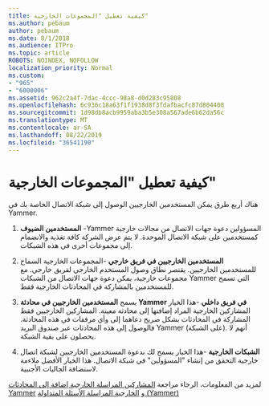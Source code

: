 ```yaml
---
title: كيفية تعطيل "المجموعات الخارجية"
ms.author: pebaum
author: pebaum
ms.date: 8/1/2018
ms.audience: ITPro
ms.topic: article
ROBOTS: NOINDEX, NOFOLLOW
localization_priority: Normal
ms.custom:
- "965"
- "6000006"
ms.assetid: 962c2a4f-7dac-4ccc-98a8-d0d283c95808
ms.openlocfilehash: 6c936c18a63f1f1938d8f3fdafbacfc87d804408
ms.sourcegitcommit: 1d98db8acb9959aba3b5e308a567ade6b62da56c
ms.translationtype: MT
ms.contentlocale: ar-SA
ms.lasthandoff: 08/22/2019
ms.locfileid: "36541190"
---
```

# <a name="how-to-disable-external-groups"></a>كيفية تعطيل "المجموعات الخارجية"

هناك أربع طرق يمكن المستخدمين الخارجيين الوصول إلى شبكة الاتصال الخاصة بك في Yammer.
  
1. **المستخدمين الضيوف** -Yammer المسؤولين دعوة جهات الاتصال من مجالات خارجية كمستخدمين على شبكة الاتصال الموحدة. لا يتم عرض الشركة كافة تغذية والانضمام إلى مجموعات أخرى في هذه الشبكات.

2. **المستخدمين الخارجيين في فريق خارجي** -المجموعات الخارجية السماح للمستخدمين الخارجيين. يقتصر نطاق وصول المستخدم الخارجي لفريق خارجي. مع مجموعات خارجية، يمكن دعوة جهات الاتصال من الشبكات Yammer التي تسمح للمستخدمين بالمشاركة في المحادثات الخارجية فقط.

3. يسمح **المستخدمين الخارجيين في محادثة Yammer في فريق داخلي** -هذا الخيار المشاركين الخارجية المراد إضافتها إلى محادثة معينة. المشاركين الخارجيين فقط المشاركة في المحادثات بشكل صريح دعاهما إلى وأي مرفقات في هذه المحادثة. فالوصول إلى هذه المحادثات عبر صندوق البريد Yammer (على الشبكة). أنهم لا يحصلون على بقية الشبكة.

4. **الشبكات الخارجية** -هذا الخيار يسمح لك بدعوة المستخدمين الخارجيين لشبكة اتصال خارجية التحقق من إنشاء "المسؤولين" في شبكة الاتصال. هذا الخيار الأفضل ملاءمة لاستضافة الجاليات الأجنبية.

لمزيد من المعلومات، الرجاء مراجعة [المشاركين المراسلة الخارجية إضافة إلى المحادثات Yammer](https://support.office.com/article/add-external-messaging-participants-to-your-yammer-conversations-423653bb-86b2-4eac-9d7e-dca121f7c16c?ui=en-US&amp;rs=en-US&amp;ad=US) و [الخارجية المراسلة الأسئلة المتداولة (Yammer)](https://support.office.com/article/External-messaging-FAQ-Yammer-35b59d6c-bb1c-4541-bf19-9f67d2f2b199)
  